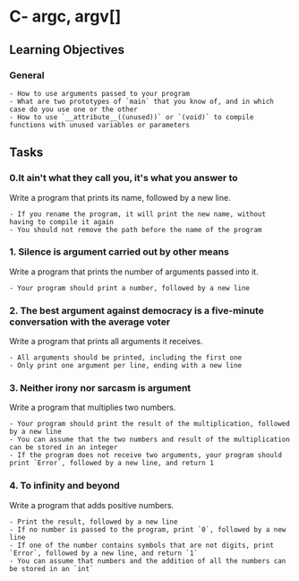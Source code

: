 # C- argc, argv[]

## Learning Objectives

### General
	- How to use arguments passed to your program
	- What are two prototypes of `main` that you know of, and in which case do you use one or the other
	- How to use `__attribute__((unused))` or `(void)` to compile functions with unused variables or parameters

## Tasks

### 0.It ain't what they call you, it's what you answer to

Write a program that prints its name, followed by a new line.

	- If you rename the program, it will print the new name, without having to compile it again
	- You should not remove the path before the name of the program

### 1. Silence is argument carried out by other means
Write a program that prints the number of arguments passed into it.

	- Your program should print a number, followed by a new line

### 2. The best argument against democracy is a five-minute conversation with the average voter 
Write a program that prints all arguments it receives.

	- All arguments should be printed, including the first one
	- Only print one argument per line, ending with a new line

### 3. Neither irony nor sarcasm is argument
Write a program that multiplies two numbers.

	- Your program should print the result of the multiplication, followed by a new line
	- You can assume that the two numbers and result of the multiplication can be stored in an integer
	- If the program does not receive two arguments, your program should print `Error`, followed by a new line, and return 1

### 4. To infinity and beyond
Write a program that adds positive numbers.

	- Print the result, followed by a new line
	- If no number is passed to the program, print `0`, followed by a new line
	- If one of the number contains symbols that are not digits, print `Error`, followed by a new line, and return `1`
	- You can assume that numbers and the addition of all the numbers can be stored in an `int`
